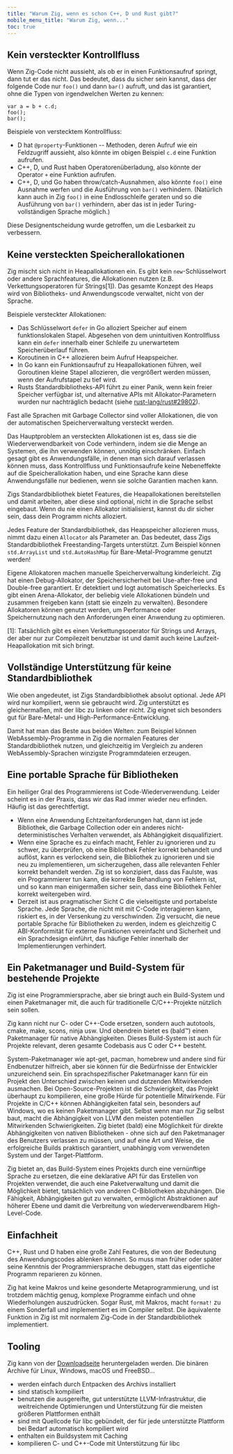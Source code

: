 ```yaml
---
title: "Warum Zig, wenn es schon C++, D und Rust gibt?"
mobile_menu_title: "Warum Zig, wenn..."
toc: true
---
```



## Kein versteckter Kontrollfluss

Wenn Zig-Code nicht aussieht, als ob er in einen Funktionsaufruf springt, dann tut er das nicht. Das bedeutet, dass du sicher sein kannst, dass der folgende Code nur `foo()` und dann `bar()` aufruft, und das ist garantiert, ohne die Typen von irgendwelchen Werten zu kennen:

```zig
var a = b + c.d;
foo();
bar();
```

Beispiele von verstecktem Kontrollfluss:

* D hat `@property`-Funktionen -- Methoden, deren Aufruf wie ein Feldzugriff aussieht, also könnte im obigen Beispiel `c.d` eine Funktion aufrufen.
* C++, D, und Rust haben Operatorenüberladung, also könnte der Operator `+` eine Funktion aufrufen.
* C++, D, und Go haben throw/catch-Ausnahmen, also könnte `foo()` eine Ausnahme werfen und die Ausführung von `bar()` verhindern. (Natürlich kann auch in Zig `foo()` in eine Endlosschleife geraten und so die Ausführung von `bar()` verhindern, aber das ist in jeder Turing-vollständigen Sprache möglich.)

Diese Designentscheidung wurde getroffen, um die Lesbarkeit zu verbessern.

## Keine versteckten Speicherallokationen

Zig mischt sich nicht in Heapallokationen ein. Es gibt kein `new`-Schlüsselwort oder andere Sprachfeatures, die Allokationen nutzen (z.B. Verkettungsoperatoren für Strings[1]).
Das gesamte Konzept des Heaps wird von Bibliotheks- und Anwendungscode verwaltet, nicht von der Sprache.

Beispiele versteckter Allokationen:

* Das Schlüsselwort `defer` in Go alloziert Speicher auf einem funktionslokalen Stapel. Abgesehen von dem unintuitiven Kontrollfluss kann ein `defer` innerhalb einer Schleife zu unerwartetem Speicherüberlauf führen.
* Koroutinen in C++ allozieren beim Aufruf Heapspeicher.
* In Go kann ein Funktionsaufruf zu Heapallokationen führen, weil Goroutinen kleine Stapel allozieren, die vergrößert werden müssen, wenn der Aufrufstapel zu tief wird.
* Rusts Standardbibliotheks-API führt zu einer Panik, wenn kein freier Speicher verfügbar ist, und alternative APIs mit Allokator-Parametern wurden nur nachträglich bedacht (siehe [rust-lang/rust#29802](https://github.com/rust-lang/rust/issues/29802)).

Fast alle Sprachen mit Garbage Collector sind voller Allokationen, die von der automatischen Speicherverwaltung versteckt werden.

Das Hauptproblem an versteckten Allokationen ist es, dass sie die Wiederverwendbarkeit von Code verhindern, indem sie die Menge an Systemen, die ihn verwenden können, unnötig einschränken. Einfach gesagt gibt es Anwendungsfälle, in denen man sich darauf verlassen können muss, dass Kontrollfluss und Funktionsaufrufe keine Nebeneffekte auf die Speicherallokation haben, und eine Sprache kann diese Anwendungsfälle nur bedienen, wenn sie solche Garantien machen kann.

Zigs Standardbibliothek bietet Features, die Heapallokationen bereitstellen und damit arbeiten, aber diese sind optional, nicht in die Sprache selbst eingebaut.
Wenn du nie einen Allokator initialisierst, kannst du dir sicher sein, dass dein Programm nichts alloziert.

Jedes Feature der Standardbibliothek, das Heapspeicher allozieren muss, nimmt dazu einen `Allocator` als Parameter an. Das bedeutet, dass Zigs Standardbibliothek Freestanding-Targets unterstützt. Zum Beispiel können `std.ArrayList` und `std.AutoHashMap` für Bare-Metal-Programme genutzt werden!

Eigene Allokatoren machen manuelle Speicherverwaltung kinderleicht. Zig hat einen Debug-Allokator, der Speichersicherheit bei Use-after-free und Double-free garantiert. Er detektiert und logt automatisch Speicherlecks. Es gibt einen Arena-Allokator, der beliebig viele Allokationen bündeln und zusammen freigeben kann (statt sie einzeln zu verwalten). Besondere Allokatoren können genutzt werden, um Performance oder Speichernutzung nach den Anforderungen einer Anwendung zu optimieren.

[1]: Tatsächlich gibt es einen Verkettungsoperator für Strings und Arrays, der aber nur zur Compilezeit benutzbar ist und damit auch keine Laufzeit-Heapallokation mit sich bringt.

## Vollständige Unterstützung für keine Standardbibliothek

Wie oben angedeutet, ist Zigs Standardbibliothek absolut optional. Jede API wird nur kompiliert, wenn sie gebraucht wird. Zig unterstützt es gleichermaßen, mit der libc zu linken oder nicht. Zig eignet sich besonders gut für Bare-Metal- und High-Performance-Entwicklung.

Damit hat man das Beste aus beiden Welten: zum Beispiel können WebAssembly-Programme in Zig die normalen Features der Standardbibliothek nutzen, und gleichzeitig im Vergleich zu anderen WebAssembly-Sprachen winzigste Programmdateien erzeugen.

## Eine portable Sprache für Bibliotheken

Ein heiliger Gral des Programmierens ist Code-Wiederverwendung. Leider scheint es in der Praxis, dass wir das Rad immer wieder neu erfinden. Häufig ist das gerechtfertigt.

* Wenn eine Anwendung Echtzeitanforderungen hat, dann ist jede Bibliothek, die Garbage Collection oder ein anderes nicht-deterministisches Verhalten verwendet, als Abhängigkeit disqualifiziert.
* Wenn eine Sprache es zu einfach macht, Fehler zu ignorieren und zu schwer, zu überprüfen, ob eine Bibliothek Fehler korrekt behandelt und auflöst, kann es verlockend sein, die Bibliothek zu ignorieren und sie neu zu implementieren, um sicherzugehen, dass alle relevanten Fehler korrekt behandelt werden. Zig ist so konzipiert, dass das Faulste, was ein Programmierer tun kann, die korrekte Behandlung von Fehlern ist, und so kann man einigermaßen sicher sein, dass eine Bibliothek Fehler korrekt weitergeben wird.
* Derzeit ist aus pragmatischer Sicht C die vielseitigste und portabelste Sprache. Jede Sprache, die nicht mit mit C-Code interagieren kann, riskiert es, in der Versenkung zu verschwinden. Zig versucht, die neue portable Sprache für Bibliotheken zu werden, indem es gleichzeitig C ABI-Konformität für externe Funktionen vereinfacht und Sicherheit und ein Sprachdesign einführt, das häufige Fehler innerhalb der Implementierungen verhindert.

## Ein Paketmanager und Build-System für bestehende Projekte

Zig ist eine Programmiersprache, aber sie bringt auch ein Build-System und einen Paketmanager mit, die auch für traditionelle C/C++-Projekte nützlich sein sollen.

Zig kann nicht nur C- oder C++-Code ersetzen, sondern auch autotools, cmake, make, scons, ninja usw. Und obendrein bietet es (bald™) einen Paketmanager für native Abhängigkeiten. Dieses Build-System ist auch für Projekte relevant, deren gesamte Codebasis aus C oder C++ besteht.

System-Paketmanager wie apt-get, pacman, homebrew und andere sind für Endbenutzer hilfreich, aber sie können für die Bedürfnisse der Entwickler unzureichend sein. Ein sprachspezifischer Paketmanager kann für ein Projekt den Unterschied zwischen keinen und dutzenden Mitwirkenden ausmachen. Bei Open-Source-Projekten ist die Schwierigkeit, das Projekt überhaupt zu kompilieren, eine große Hürde für potentielle Mitwirkende. Für Projekte in C/C++ können Abhängigkeiten fatal sein, besonders auf Windows, wo es keinen Paketmanager gibt. Selbst wenn man nur Zig selbst baut, macht die Abhängigkeit von LLVM den meisten potentiellen Mitwirkenden Schwierigkeiten. Zig bietet (bald) eine Möglichkeit für direkte Abhängigkeiten von nativen Bibliotheken - ohne sich auf den Paketmanager des Benutzers verlassen zu müssen, und auf eine Art und Weise, die erfolgreiche Builds praktisch garantiert, unabhängig vom verwendeten System und der Target-Plattform.

Zig bietet an, das Build-System eines Projekts durch eine vernünftige Sprache zu ersetzen, die eine deklarative API für das Erstellen von Projekten verwendet, die auch eine Paketverwaltung und damit die Möglichkeit bietet, tatsächlich von anderen C-Bibliotheken abzuhängen. Die Fähigkeit, Abhängigkeiten gut zu verwalten, ermöglicht Abstraktionen auf höherer Ebene und damit die Verbreitung von wiederverwendbarem High-Level-Code.

## Einfachheit

C++, Rust und D haben eine große Zahl Features, die von der Bedeutung des Anwendungscodes ablenken können. So muss man früher oder später seine Kenntnis der Programmiersprache debuggen, statt das eigentliche Programm reparieren zu können.

Zig hat keine Makros und keine gesonderte Metaprogrammierung, und ist trotzdem mächtig genug, komplexe Programme einfach und ohne Wiederholungen auszudrücken. Sogar Rust, mit Makros, macht `format!` zu einem Sonderfall und implementiert es im Compiler selbst. Die äquivalente Funktion in Zig ist mit normalem Zig-Code in der Standardbibliothek implementiert.

## Tooling

Zig kann von der [Downloadseite](/download/) heruntergeladen werden. Die binären Archive für Linux, Windows, macOS und FreeBSD...

* werden einfach durch Entpacken des Archivs installiert
* sind statisch kompiliert
* benutzen die ausgereifte, gut unterstützte LLVM-Infrastruktur, die weitreichende Optimierungen und Unterstützung für die meisten größeren Plattformen enthält
* sind mit Quellcode für libc gebündelt, der für jede unterstützte Plattform bei Bedarf automatisch kompiliert wird
* enthalten ein Buildsystem mit Caching
* kompilieren C- und C++-Code mit Unterstützung für libc
